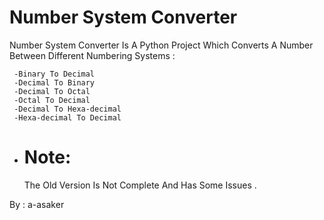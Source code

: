 # Number System Converter
 Number System Converter Is A Python Project Which Converts A Number Between Different Numbering Systems :
 
     -Binary To Decimal
     -Decimal To Binary   
     -Decimal To Octal    
     -Octal To Decimal    
     -Decimal To Hexa-decimal    
     -Hexa-decimal To Decimal
 
 * # Note: 
   The Old Version Is Not Complete And Has Some Issues .
       
 By : a-asaker
